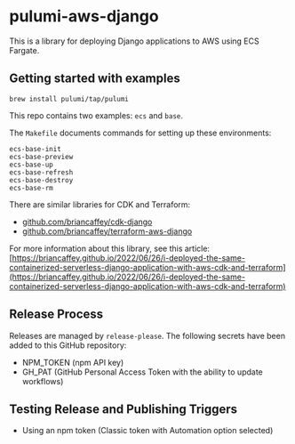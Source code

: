 # pulumi-aws-django

This is a library for deploying Django applications to AWS using ECS Fargate.

## Getting started with examples

```
brew install pulumi/tap/pulumi
```

This repo contains two examples: `ecs` and `base`.

The `Makefile` documents commands for setting up these environments:

```
ecs-base-init
ecs-base-preview
ecs-base-up
ecs-base-refresh
ecs-base-destroy
ecs-base-rm
```

There are similar libraries for CDK and Terraform:

- [github.com/briancaffey/cdk-django](https://github.com/briancaffey/cdk-django)
- [github.com/briancaffey/terraform-aws-django](https://github.com/briancaffey/terraform-aws-django)

For more information about this library, see this article: [https://briancaffey.github.io/2022/06/26/i-deployed-the-same-containerized-serverless-django-application-with-aws-cdk-and-terraform](https://briancaffey.github.io/2022/06/26/i-deployed-the-same-containerized-serverless-django-application-with-aws-cdk-and-terraform)

## Release Process

Releases are managed by `release-please`. The following secrets have been added to this GitHub repository:

- NPM_TOKEN (npm API key)
- GH_PAT (GitHub Personal Access Token with the ability to update workflows)

## Testing Release and Publishing Triggers

- Using an npm token (Classic token with Automation option selected)